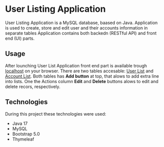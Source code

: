 # User Listing Application
 User Listing Application is a MySQL database, baased on Java. Application is used to create, store and edit user and their accounts information in separate tables Application contains both backedn (RESTful API) and front end (UI) parts.

 ## Usage 
 After lounching User List Application front end part is available trough [localhost](http://localhost:8080/) on your browser. 
 There are two tables accesable: [User List](http://localhost:8080/users) and [Account List](http://localhost:8080/accounts). 
 Both tables has **Add button** at top, that alows to add extra line into lists. 
 One the Actions column **Edit** and **Delete** buttons alows to edit and delete recors, respectively.

 ## Technologies 

During this project these technologies were used:
+ Java 17
+ MySQL
+ Bootstrap 5.0
+ Thymeleaf


